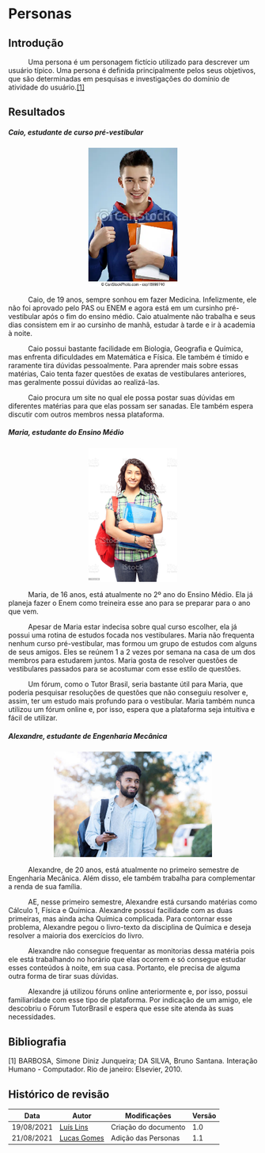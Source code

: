 # Personas

## Introdução
<p style="text-indent: 40px; align="justify">Uma persona é um personagem fictício utilizado para descrever um usuário típico. Uma persona é definida principalmente pelos seus objetivos, que são determinadas em pesquisas e investigações do domínio de atividade do usuário.<a href="#Bibliografia">[1]</a><br></p>

## Resultados

##### Caio, estudante de curso pré-vestibular

<center>
    <img src="../../images/personas/caio.png" alt="Caio" style="width:180px;"/>
</center>
<p style="text-indent: 40px; align="justify">Caio, de 19 anos, sempre sonhou em fazer Medicina. Infelizmente, ele não foi aprovado pelo PAS ou ENEM e agora está em um cursinho pré-vestibular após o fim do ensino médio. Caio atualmente não trabalha e seus dias consistem em ir ao cursinho de manhã, estudar à tarde e ir à academia à noite.</p>

<p style="text-indent: 40px; align="justify">Caio possui bastante facilidade em Biologia, Geografia e Química, mas enfrenta dificuldades em Matemática e Física. Ele também é tímido e raramente tira dúvidas pessoalmente.
Para aprender mais sobre essas matérias, Caio tenta fazer questões de exatas de vestibulares anteriores, mas geralmente possui dúvidas ao realizá-las.</p>

<p style="text-indent: 40px; align="justify">Caio procura um site no qual ele possa postar suas dúvidas em diferentes matérias para que elas possam ser sanadas. Ele também espera discutir com outros membros nessa plataforma.</p>

##### Maria, estudante do Ensino Médio

<center>
    <img src="../../images/personas/maria.png" alt="Maria" style="width:180px;"/>
</center>
<p style="text-indent: 40px; align="justify">Maria, de 16 anos, está atualmente no 2º ano do Ensino Médio. Ela já planeja fazer o Enem como treineira esse ano para se preparar para o ano que vem. </p>

<p style="text-indent: 40px; align="justify">Apesar de Maria estar indecisa sobre qual curso escolher, ela já possui uma rotina de estudos focada nos vestibulares. Maria não frequenta nenhum curso pré-vestibular, mas formou um grupo de estudos com alguns de seus amigos. Eles se reúnem 1 a 2 vezes por semana na casa de um dos membros para estudarem juntos. Maria gosta de resolver questões de vestibulares passados para se acostumar com esse estilo de questões.
</p>

<p style="text-indent: 40px; align="justify">Um fórum, como o Tutor Brasil, seria bastante útil para Maria, que poderia pesquisar resoluções de questões que não conseguiu resolver e, assim, ter um estudo mais profundo para o vestibular. Maria também nunca utilizou um fórum online e, por isso, espera que a plataforma seja intuitiva e fácil de utilizar.</p>

##### Alexandre, estudante de Engenharia Mecânica

<center>
    <img src="../../images/personas/alexandre.png" alt="Alexandre" style="width:320px;"/>
</center>
<p style="text-indent: 40px; align="justify">Alexandre, de 20 anos, está atualmente no primeiro semestre de Engenharia Mecânica. Além disso, ele também trabalha para complementar a renda de sua família. </p>

<p style="text-indent: 40px; align="justify">AE, nesse primeiro semestre, Alexandre está cursando matérias como Cálculo 1, Física e Química. Alexandre possui facilidade com as duas primeiras, mas ainda acha Química complicada. Para contornar esse problema, Alexandre pegou o livro-texto da disciplina de Química e deseja resolver a maioria dos exercícios do livro.</p>

<p style="text-indent: 40px; align="justify">Alexandre não consegue frequentar as monitorias dessa matéria pois ele está trabalhando no horário que elas ocorrem e só consegue estudar esses conteúdos à noite, em sua casa. Portanto, ele precisa de alguma outra forma de tirar suas dúvidas.</p>

<p style="text-indent: 40px; align="justify">Alexandre já utilizou fóruns online anteriormente e, por isso, possui familiaridade com esse tipo de plataforma. Por indicação de um amigo, ele descobriu o Fórum TutorBrasil e espera que esse site atenda às suas necessidades.</p>

## Bibliografia <a id="Bibliografia"></a>
<p align = "justify"> [1] BARBOSA, Simone Diniz Junqueira; DA SILVA, Bruno Santana. Interação Humano - Computador. Rio de janeiro: Elsevier, 2010.
</p>

## Histórico de revisão

| Data | Autor | Modificações | Versão |
| ---- | ----- | ------------ | ------ |
| 19/08/2021 | [Luís Lins](https://github.com/luisgaboardi) | Criação do documento | 1.0 |
| 21/08/2021 | [Lucas Gomes](https://github.com/LucasGlopes) | Adição das Personas | 1.1 |
